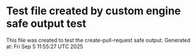 # Test file created by custom engine safe output test
This file was created to test the create-pull-request safe output.
Generated at: Fri Sep  5 11:55:27 UTC 2025
